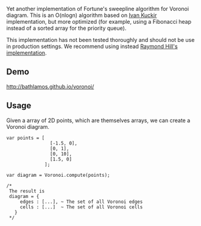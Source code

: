 Yet another implementation of Fortune's sweepline algorithm for Voronoi diagram. This is an O(nlogn) algorithm based on [Ivan Kuckir](http://blog.ivank.net/fortunes-algorithm-and-implementation.html) implementation, but more optimized (for example, using a Fibonacci heap instead of a sorted array for the priority queue).

This implementation has not been tested thoroughly and should not be use in production settings. We recommend using instead [Raymond Hill's implementation](https://github.com/gorhill/Javascript-Voronoi/blob/master/LICENSE.md).

## Demo
http://bathlamos.github.io/voronoi/

## Usage
Given a array of 2D points, which are themselves arrays, we can create a Voronoi diagram.
```
var points = [
                [-1.5, 0],
                [0, 1],
                [0, 10],
                [1.5, 0]
              ];

var diagram = Voronoi.compute(points);

/*
 The result is
 diagram = {
     edges : [...], ~ The set of all Voronoi edges
     cells : [...]  ~ The set of all Voronoi cells
   }
 */
```
